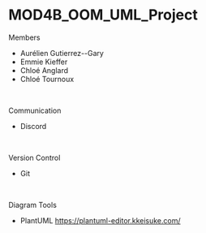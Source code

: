 # MOD4B_OOM_UML_Project

Members 
- Aurélien Gutierrez--Gary
- Emmie Kieffer
- Chloé Anglard
- Chloé Tournoux
<br>

Communication 
- Discord
<br>

Version Control 
- Git
<br>

Diagram Tools
- PlantUML https://plantuml-editor.kkeisuke.com/
